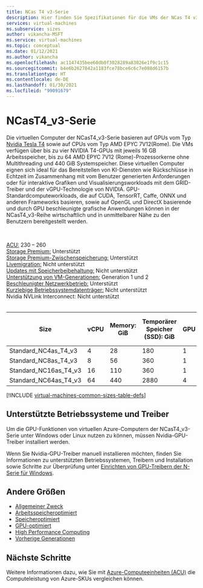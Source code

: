 ```yaml
---
title: NCas T4 v3-Serie
description: Hier finden Sie Spezifikationen für die VMs der NCas T4 v3-Serie.
services: virtual-machines
ms.subservice: sizes
author: vikancha-MSFT
ms.service: virtual-machines
ms.topic: conceptual
ms.date: 01/12/2021
ms.author: vikancha
ms.openlocfilehash: ac1147435bee60db0f3028289a83026e1f9c1c15
ms.sourcegitcommit: b4e6b2627842a1183fce78bce6c6c7e088d6157b
ms.translationtype: HT
ms.contentlocale: de-DE
ms.lasthandoff: 01/30/2021
ms.locfileid: "99091679"
---
```

# <a name="ncast4_v3-series"></a>NCasT4_v3-Serie 

Die virtuellen Computer der NCasT4_v3-Serie basieren auf GPUs vom Typ [Nvidia Tesla T4](https://www.nvidia.com/en-us/data-center/tesla-t4/) sowie auf CPUs vom Typ AMD EPYC 7V12(Rome). Die VMs verfügen über bis zu vier NVIDIA T4-GPUs mit jeweils 16 GB Arbeitsspeicher, bis zu 64 AMD EPYC 7V12 (Rome)-Prozessorkerne ohne Multithreading und 440 GiB Systemspeicher. Diese virtuellen Computer eignen sich ideal für das Bereitstellen von KI-Diensten wie Rückschlüsse in Echtzeit im Zusammenhang mit vom Benutzer generierten Anforderungen oder für interaktive Grafiken und Visualisierungsworkloads mit dem GRID-Treiber und der vGPU-Technologie von NVIDIA. GPU-Standardcomputeworkloads, die auf CUDA, TensorRT, Caffe, ONNX und anderen Frameworks basieren, sowie auf OpenGL und DirectX basierende und durch GPU beschleunigte grafische Anwendungen können in der NCasT4_v3-Reihe wirtschaftlich und in unmittelbarer Nähe zu den Benutzern bereitgestellt werden.

<br>

[ACU:](acu.md) 230 – 260<br>
[Storage Premium:](premium-storage-performance.md) Unterstützt<br>
[Storage Premium-Zwischenspeicherung:](premium-storage-performance.md) Unterstützt<br>
[Livemigration:](maintenance-and-updates.md) Nicht unterstützt<br>
[Updates mit Speicherbeibehaltung:](maintenance-and-updates.md) Nicht unterstützt<br>
[Unterstützung von VM-Generationen:](generation-2.md) Generation 1 und 2<br>
[Beschleunigter Netzwerkbetrieb:](../virtual-network/create-vm-accelerated-networking-cli.md) Unterstützt<br>
[Kurzlebige Betriebssystemdatenträger:](ephemeral-os-disks.md) Nicht unterstützt <br>
Nvidia NVLink Interconnect: Nicht unterstützt<br>
<br>

| Size | vCPU | Memory: GiB | Temporärer Speicher (SSD): GiB | GPU | GPU-Arbeitsspeicher: GiB | Max. Anzahl Datenträger | Maximale Anzahl NICs/Erwartete Netzwerkbandbreite (MBps) |
| --- | --- | --- | --- | --- | --- | --- | --- |
| Standard_NC4as_T4_v3 |4 |28 |180 | 1 | 16 | 8 | 2/8.000 |
| Standard_NC8as_T4_v3 |8 |56 |360 | 1 | 16 | 16 | 4/8000  |
| Standard_NC16as_T4_v3 |16 |110 |360 | 1 | 16 | 32 | 8 / 8000  |
| Standard_NC64as_T4_v3 |64 |440 |2880 | 4 | 64 | 32 | 8 / 32.000  |


[!INCLUDE [virtual-machines-common-sizes-table-defs](../../includes/virtual-machines-common-sizes-table-defs.md)]

## <a name="supported-operating-systems-and-drivers"></a>Unterstützte Betriebssysteme und Treiber

Um die GPU-Funktionen von virtuellen Azure-Computern der NCasT4_v3-Serie unter Windows oder Linux nutzen zu können, müssen Nvidia-GPU-Treiber installiert werden.

Wenn Sie Nvidia-GPU-Treiber manuell installieren möchten, finden Sie Informationen zu unterstützten Betriebssystemen, Treibern und Installation sowie Schritte zur Überprüfung unter [Einrichten von GPU-Treibern der N-Serie für Windows](./windows/n-series-driver-setup.md).

## <a name="other-sizes"></a>Andere Größen

- [Allgemeiner Zweck](sizes-general.md)
- [Arbeitsspeicheroptimiert](sizes-memory.md)
- [Speicheroptimiert](sizes-storage.md)
- [GPU-optimiert](sizes-gpu.md)
- [High Performance Computing](sizes-hpc.md)
- [Vorherige Generationen](sizes-previous-gen.md)

## <a name="next-steps"></a>Nächste Schritte

Weitere Informationen dazu, wie Sie mit [Azure-Computeeinheiten (ACU)](acu.md) die Computeleistung von Azure-SKUs vergleichen können.
